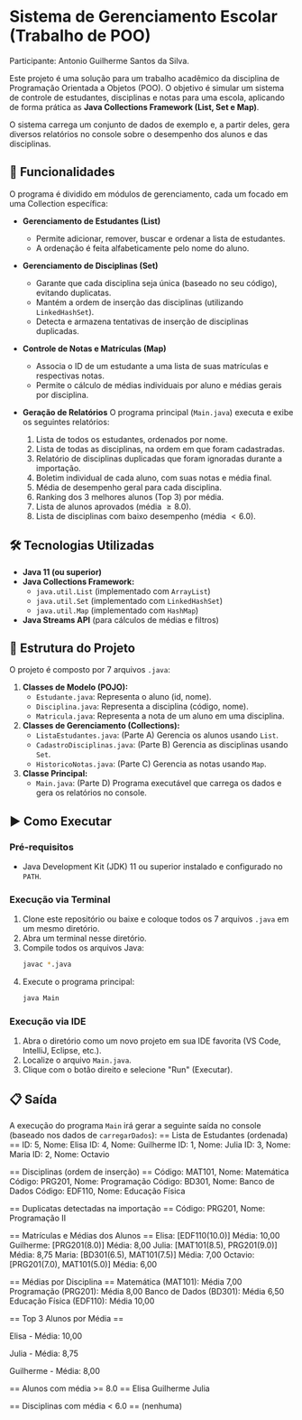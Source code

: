 # Sistema de Gerenciamento Escolar (Trabalho de POO)
Participante: Antonio Guilherme Santos da Silva.

Este projeto é uma solução para um trabalho acadêmico da disciplina de Programação Orientada a Objetos (POO). O objetivo é simular um sistema de controle de estudantes, disciplinas e notas para uma escola, aplicando de forma prática as **Java Collections Framework (List, Set e Map)**.

O sistema carrega um conjunto de dados de exemplo e, a partir deles, gera diversos relatórios no console sobre o desempenho dos alunos e das disciplinas.

## 🚀 Funcionalidades

O programa é dividido em módulos de gerenciamento, cada um focado em uma Collection específica:

* **Gerenciamento de Estudantes (List)**
    * Permite adicionar, remover, buscar e ordenar a lista de estudantes.
    * A ordenação é feita alfabeticamente pelo nome do aluno.

* **Gerenciamento de Disciplinas (Set)**
    * Garante que cada disciplina seja única (baseado no seu código), evitando duplicatas.
    * Mantém a ordem de inserção das disciplinas (utilizando `LinkedHashSet`).
    * Detecta e armazena tentativas de inserção de disciplinas duplicadas.

* **Controle de Notas e Matrículas (Map)**
    * Associa o ID de um estudante a uma lista de suas matrículas e respectivas notas.
    * Permite o cálculo de médias individuais por aluno e médias gerais por disciplina.

* **Geração de Relatórios**
    O programa principal (`Main.java`) executa e exibe os seguintes relatórios:
    1.  Lista de todos os estudantes, ordenados por nome.
    2.  Lista de todas as disciplinas, na ordem em que foram cadastradas.
    3.  Relatório de disciplinas duplicadas que foram ignoradas durante a importação.
    4.  Boletim individual de cada aluno, com suas notas e média final.
    5.  Média de desempenho geral para cada disciplina.
    6.  Ranking dos 3 melhores alunos (Top 3) por média.
    7.  Lista de alunos aprovados (média $\ge 8.0$).
    8.  Lista de disciplinas com baixo desempenho (média $< 6.0$).

## 🛠️ Tecnologias Utilizadas

* **Java 11 (ou superior)**
* **Java Collections Framework:**
    * `java.util.List` (implementado com `ArrayList`)
    * `java.util.Set` (implementado com `LinkedHashSet`)
    * `java.util.Map` (implementado com `HashMap`)
* **Java Streams API** (para cálculos de médias e filtros)

## 📁 Estrutura do Projeto

O projeto é composto por 7 arquivos `.java`:

1.  **Classes de Modelo (POJO):**
    * `Estudante.java`: Representa o aluno (id, nome).
    * `Disciplina.java`: Representa a disciplina (código, nome).
    * `Matricula.java`: Representa a nota de um aluno em uma disciplina.
2.  **Classes de Gerenciamento (Collections):**
    * `ListaEstudantes.java`: (Parte A) Gerencia os alunos usando `List`.
    * `CadastroDisciplinas.java`: (Parte B) Gerencia as disciplinas usando `Set`.
    * `HistoricoNotas.java`: (Parte C) Gerencia as notas usando `Map`.
3.  **Classe Principal:**
    * `Main.java`: (Parte D) Programa executável que carrega os dados e gera os relatórios no console.

## ▶️ Como Executar

### Pré-requisitos
* Java Development Kit (JDK) 11 ou superior instalado e configurado no `PATH`.

### Execução via Terminal

1.  Clone este repositório ou baixe e coloque todos os 7 arquivos `.java` em um mesmo diretório.
2.  Abra um terminal nesse diretório.
3.  Compile todos os arquivos Java:
    ```bash
    javac *.java
    ```
4.  Execute o programa principal:
    ```bash
    java Main
    ```

### Execução via IDE

1.  Abra o diretório como um novo projeto em sua IDE favorita (VS Code, IntelliJ, Eclipse, etc.).
2.  Localize o arquivo `Main.java`.
3.  Clique com o botão direito e selecione "Run" (Executar).

## 📋 Saída

A execução do programa `Main` irá gerar a seguinte saída no console (baseado nos dados de `carregarDados`):
== Lista de Estudantes (ordenada) == ID: 5, Nome: Elisa ID: 4, Nome: Guilherme ID: 1, Nome: Julia ID: 3, Nome: Maria ID: 2, Nome: Octavio

== Disciplinas (ordem de inserção) == Código: MAT101, Nome: Matemática Código: PRG201, Nome: Programação Código: BD301, Nome: Banco de Dados Código: EDF110, Nome: Educação Física

== Duplicatas detectadas na importação == Código: PRG201, Nome: Programação II

== Matrículas e Médias dos Alunos == Elisa: [EDF110(10.0)] Média: 10,00 Guilherme: [PRG201(8.0)] Média: 8,00 Julia: [MAT101(8.5), PRG201(9.0)] Média: 8,75 Maria: [BD301(6.5), MAT101(7.5)] Média: 7,00 Octavio: [PRG201(7.0), MAT101(5.0)] Média: 6,00

== Médias por Disciplina == Matemática (MAT101): Média 7,00 Programação (PRG201): Média 8,00 Banco de Dados (BD301): Média 6,50 Educação Física (EDF110): Média 10,00

== Top 3 Alunos por Média ==

Elisa - Média: 10,00

Julia - Média: 8,75

Guilherme - Média: 8,00

== Alunos com média >= 8.0 == Elisa Guilherme Julia

== Disciplinas com média < 6.0 == (nenhuma)
